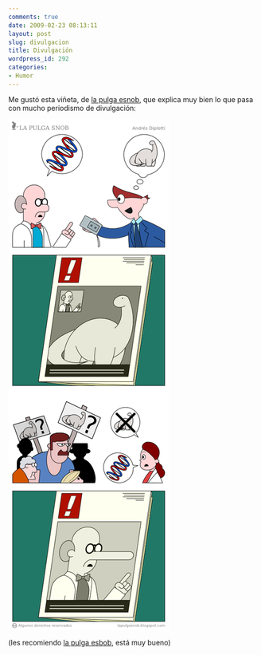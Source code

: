 ```yaml
---
comments: true
date: 2009-02-23 08:13:11
layout: post
slug: divulgacion
title: Divulgación
wordpress_id: 292
categories:
- Humor
---
```


Me gustó esta viñeta, de [la pulga esnob](http://lapulgasnob.blogspot.com/), que explica muy bien lo que pasa con mucho periodismo de divulgación: 

![divulgaciono1.png](divulgacionoa1.png)

(les recomiendo [la pulga esbob](http://lapulgasnob.blogspot.com/), está muy bueno)



